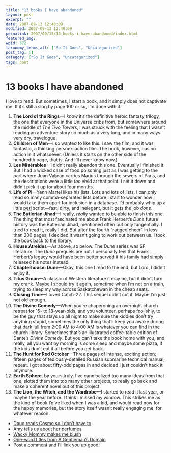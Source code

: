 ```yaml
---
title: "13 books I have abandoned"
layout: post
excerpt: ""
date: 2007-09-13 12:40:09
modified: 2007-09-13 12:40:09
permalink: 2007/09/13/13-books-i-have-abandoned/index.html
featured_img: 
wpid: 372
taxonomy_terms_all: ["So It Goes", "Uncategorized"]
post_tag: []
category: ["So It Goes", "Uncategorized"]
tags: post
---
```


# 13 books I have abandoned

I love to read. But sometimes, I start a book, and it simply does not captivate me. If it’s still a slog by page 100 or so, I’m done with it.

1. **The Lord of the Rings**—I *know* it’s the definitive heroic fantasy trilogy, the one that everyone in the Universe cribs from, but somewhere around the middle of *The Two Towers*, I was struck with the feeling that I wasn’t reading an adventure story so much as a very long, and in many ways very dry, travelogue.
2. **Children of Men**—I so wanted to like this. I saw the film, and it was fantastic, a thinking person’s action film. The book, however, has no action in it whatsoever. (Unless it starts on the other side of the hundredth page, that is. And I’ll never know now.)
3. **Les Misérables**—I didn’t really abandon this one. Eventually I finished it. But I had a wicked case of food poisoning just as I was getting to the part where Jean Valjean carries Marius through the sewers of Paris, and the descriptions were a little *too* vivid at that point. I set it down and didn’t pick it up for about four months.
4. **Life of Pi**—Yann Martel likes his lists. Lots and lots of lists. I can only read so many comma-separated lists before I start to wonder how I would take them apart for inclusion in a database. I’d probably whip up a little [perl](http://perl.org/) script—fast, dirty, and inelegant, but it gets the job *done*.
5. **The Butlerian Jihad**—I really, *really* wanted to be able to finish this one. The thing that most fascinated me about Frank Herbert’s *Dune* future history was the Butlerian Jihad, mentioned often but only tangentially. I tried to read it, really I did. But after the fourth “ragged cheer” in less than 200 pages, I decided it wasn’t going to work out between us. I took the book back to the library.
6. **House Atreides**—As above, so below. The *Dune* series was SF literature. The *Dune* prequels are not. I personally feel that Frank Herbert’s legacy would have been better served if his family had simply released his notes instead.
7. **Chapterhouse: Dune**—Okay, this one I read to the end, but Lord, I didn’t enjoy it.
8. **Titus Groan**—A classic of Western literature it may be, but it didn’t turn my crank. Maybe I should try it again, sometime when I’m not on a train, trying to sleep my way across Saskatchewan in the cheap seats.
9. **Closing Time**—I loved Catch-22. This sequel didn’t cut it. Maybe I’m just not old enough.
10. **The Divine Comedy**—When you’re chaperoning an overnight church retreat for 15- to 18-year-olds, and you volunteer, perhaps foolishly, to be the guy that stays up all night to make sure the kiddies don’t try anything stupid, sometimes the only thing that’ll keep you awake during that dark lull from 2:00 AM to 4:00 AM is whatever you can find in the church library. Sometimes that’s an illustrated coffee-table edition of Dante’s *Divine Comedy*. But you can’t take the book home with you, and really, all you want by morning is some sleep and maybe some pizza, if the kids don’t eat it all before you get back.
11. **The Hunt for Red October**—Three pages of intense, exciting action; fifteen pages of tediously-detailed Russian submarine technical manual; repeat. I got about fifty-odd pages in and decided I just couldn’t hack it anymore.
12. **Earth Sphere**, by yours truly. I’ve cannibalized too many ideas from that one, slotted them into too many other projects, to really go back and make a coherent novel out of this project.
13. **The Lion, the Witch, and the Wardrobe**—I started to read it last year, or maybe the year before. I think I missed my window. This strikes me as the kind of book I’d’ve liked when I was a kid, and would read now for the happy memories, but the story itself wasn’t really engaging me, for whatever reason.

- [Doug reads Cosmo so I don’t have to](http://ballsandwalnuts.com/?p=2333)
- [Amy tells us about her perfumes](http://liveslessordinary.wordpress.com/2007/09/13/thursday-thirteen-my-life-in-scent/)
- [Wacky Mommy makes me blush](http://wackymommy.org/blog/archive/2007/09/12/thursday_thirteen_110_thirteen_reasons_you_should_show_people_your_breasts/)
- [One-word titles from A Gentleman’s Domain](http://agentlemansdomain.typepad.com/a_gentlemans_domain/2007/09/tt-23.html)
- Post a comment and I’ll link you up good!